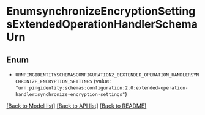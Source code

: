 # EnumsynchronizeEncryptionSettingsExtendedOperationHandlerSchemaUrn

## Enum


* `URNPINGIDENTITYSCHEMASCONFIGURATION2_0EXTENDED_OPERATION_HANDLERSYNCHRONIZE_ENCRYPTION_SETTINGS` (value: `"urn:pingidentity:schemas:configuration:2.0:extended-operation-handler:synchronize-encryption-settings"`)


[[Back to Model list]](../README.md#documentation-for-models) [[Back to API list]](../README.md#documentation-for-api-endpoints) [[Back to README]](../README.md)


